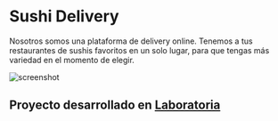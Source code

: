 # Sushi Delivery

Nosotros somos una plataforma de delivery online. Tenemos a tus restaurantes de sushis favoritos en un solo lugar, para que tengas más variedad en el momento de elegir.

![screenshot](https://user-images.githubusercontent.com/3615859/35745176-55e1592c-0810-11e8-9d50-daae57746fd0.png)

## Proyecto desarrollado en [Laboratoria](http://laboratoria.la)

